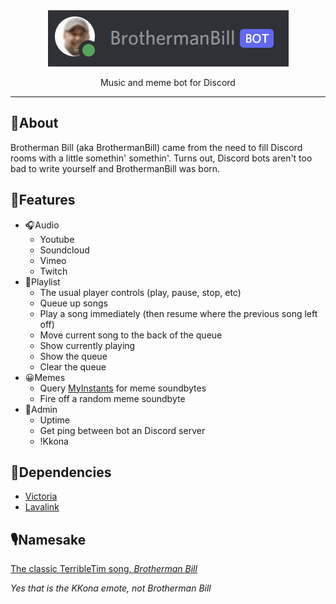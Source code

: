 <div align="center">
	<img src="readme/top.png" />
	<p>Music and meme bot for Discord<p>
</div>


---

## 🤔About
Brotherman Bill (aka BrothermanBill) came from the need to fill Discord rooms with a little somethin' somethin'. Turns out, Discord bots aren't too bad to write yourself and BrothermanBill was born.  

## 📝Features
- 🎧Audio
	- Youtube
	- Soundcloud
	- Vimeo
	- Twitch
- 🔀Playlist 
	- The usual player controls (play, pause, stop, etc)
	- Queue up songs
	- Play a song immediately (then resume where the previous song left off)
	- Move current song to the back of the queue
	- Show currently playing
	- Show the queue
	- Clear the queue
- 😀Memes
	- Query [MyInstants](https://www.myinstants.com/search/?name=Meme) for meme soundbytes 
	- Fire off a random meme soundbyte
- 🧰Admin
	- Uptime
	- Get ping between bot an Discord server
	- !Kkona

## 🧱Dependencies
- [Victoria](https://github.com/Yucked/Victoria/)
- [Lavalink](https://github.com/freyacodes/Lavalink)

## 🎙️Namesake
[The classic TerribleTim song, *Brotherman Bill*](https://www.youtube.com/watch?v=qkUVToIfrKg)


*Yes that is the KKona emote, not Brotherman Bill*